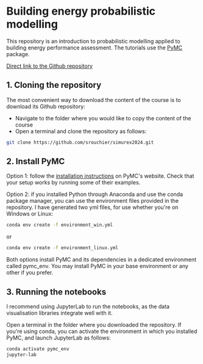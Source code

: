 # Building energy probabilistic modelling

This repository is an introduction to probabilistic modelling applied to building energy performance assessment. The tutorials use the [PyMC](https://www.pymc.io/welcome.html) package.

[Direct link to the Github repository](https://github.com/srouchier/simurex2024)

## 1\. Cloning the repository

The most convenient way to download the content of the course is to download its Github repository:

* Navigate to the folder where you would like to copy the content of the course
* Open a terminal and clone the repository as follows:

```bash
git clone https://github.com/srouchier/simurex2024.git
```

## 2\. Install PyMC

Option 1: follow the [installation instructions](https://www.pymc.io/projects/docs/en/stable/installation.html) on PyMC's website. Check that your setup works by running some of their examples.

Option 2: if you installed Python through Anaconda and use the conda package manager, you can use the environment files provided in the repository. I have generated two yml files, for use whether you're on Windows or Linux:

```bash
conda env create -f environment_win.yml
```

or

```bash
conda env create -f environment_linux.yml
```

Both options install PyMC and its dependencies in a dedicated environment called pymc_env. You may install PyMC in your base environment or any other if you prefer.

## 3\. Running the notebooks

I recommend using JupyterLab to run the notebooks, as the data visualisation libraries integrate well with it. 

Open a terminal in the folder where you downloaded the repository. If you're using conda, you can activate the environment in which you installed PyMC, and launch JupyterLab as follows:

```bash
conda activate pymc_env
jupyter-lab
```
